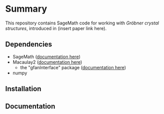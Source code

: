 # Summary

This repository contains SageMath code for working with *Gröbner crystal structures*, introduced in (insert paper link here).

## Dependencies

- SageMath ([documentation here](https://doc.sagemath.org/html/en/index.html))
- Macaulay2 ([documentation here](https://www.macaulay2.com))
  - the "gfanInterface" package ([documentation here](https://macaulay2.com/doc/Macaulay2/share/doc/Macaulay2/gfanInterface/html/index.html))
- numpy

## Installation

## Documentation
